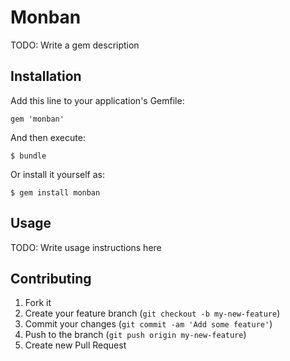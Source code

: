 # Monban

TODO: Write a gem description

## Installation

Add this line to your application's Gemfile:

    gem 'monban'

And then execute:

    $ bundle

Or install it yourself as:

    $ gem install monban

## Usage

TODO: Write usage instructions here

## Contributing

1. Fork it
2. Create your feature branch (`git checkout -b my-new-feature`)
3. Commit your changes (`git commit -am 'Add some feature'`)
4. Push to the branch (`git push origin my-new-feature`)
5. Create new Pull Request
